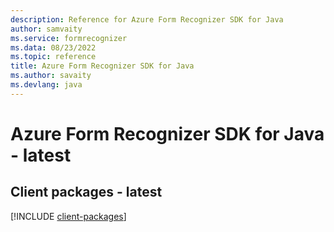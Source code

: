 ```yaml
---
description: Reference for Azure Form Recognizer SDK for Java
author: samvaity
ms.service: formrecognizer
ms.data: 08/23/2022
ms.topic: reference
title: Azure Form Recognizer SDK for Java
ms.author: savaity
ms.devlang: java
---
```

# Azure Form Recognizer SDK for Java - latest

## Client packages - latest
[!INCLUDE [client-packages](form-recognizer-client-index.md)]